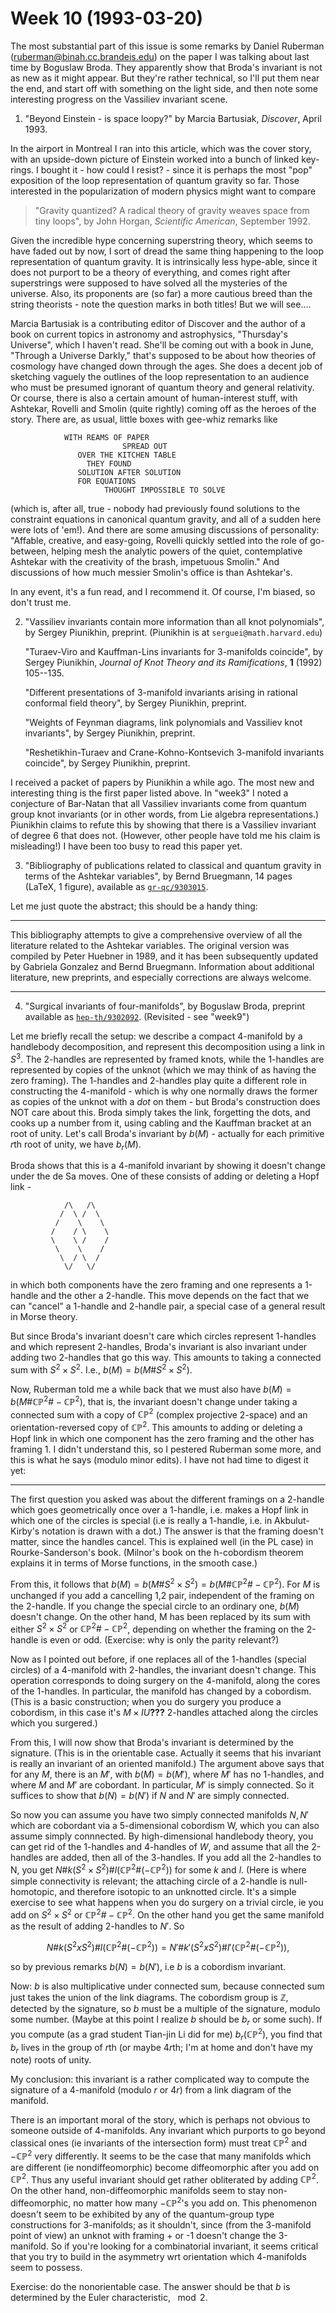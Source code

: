 # Week 10 (1993-03-20)

The most substantial part of this issue is some remarks by Daniel
Ruberman (<ruberman@binah.cc.brandeis.edu>) on the paper I was talking
about last time by Boguslaw Broda. They apparently show that Broda's
invariant is not as new as it might appear. But they're rather
technical, so I'll put them near the end, and start off with something
on the light side, and then note some interesting progress on the
Vassiliev invariant scene.

1) "Beyond Einstein - is space loopy?" by Marcia Bartusiak, _Discover_,
April 1993.

In the airport in Montreal I ran into this article, which was the cover
story, with an upside-down picture of Einstein worked into a bunch of
linked key-rings. I bought it - how could I resist? - since it is
perhaps the most "pop" exposition of the loop representation of
quantum gravity so far. Those interested in the popularization of modern
physics might want to compare

> "Gravity quantized? A radical theory of gravity weaves space from tiny
loops", by John Horgan, _Scientific American_, September 1992.

Given the incredible hype concerning superstring theory, which seems to
have faded out by now, I sort of dread the same thing happening to the
loop representation of quantum gravity. It is intrinsically less
hype-able, since it does not purport to be a theory of everything, and
comes right after superstrings were supposed to have solved all the
mysteries of the universe. Also, its proponents are (so far) a more
cautious breed than the string theorists - note the question marks in
both titles! But we will see....

Marcia Bartusiak is a contributing editor of Discover and the author of
a book on current topics in astronomy and astrophysics, "Thursday's
Universe", which I haven't read. She'll be coming out with a book in
June, "Through a Universe Darkly," that's supposed to be about how
theories of cosmology have changed down through the ages. She does a
decent job of sketching vaguely the outlines of the loop representation
to an audience who must be presumed ignorant of quantum theory and
general relativity. Or course, there is also a certain amount of
human-interest stuff, with Ashtekar, Rovelli and Smolin (quite rightly)
coming off as the heroes of the story. There are, as usual, little boxes
with gee-whiz remarks like

                WITH REAMS OF PAPER
                             SPREAD OUT
                   OVER THE KITCHEN TABLE
                     THEY FOUND
                   SOLUTION AFTER SOLUTION
                   FOR EQUATIONS
                         THOUGHT IMPOSSIBLE TO SOLVE

(which is, after all, true - nobody had previously found solutions to
the constraint equations in canonical quantum gravity, and all of a
sudden here were lots of 'em!). And there are some amusing discussions
of personality: "Affable, creative, and easy-going, Rovelli quickly
settled into the role of go-between, helping mesh the analytic powers of
the quiet, contemplative Ashtekar with the creativity of the brash,
impetuous Smolin." And discussions of how much messier Smolin's office
is than Ashtekar's.

In any event, it's a fun read, and I recommend it. Of course, I'm
biased, so don't trust me.

2) "Vassiliev invariants contain more information than all knot polynomials", by Sergey Piunikhin, preprint. (Piunikhin is at `serguei@math.harvard.edu`)

    "Turaev-Viro and Kauffman-Lins invariants for 3-manifolds coincide", by
    Sergey Piunikhin, _Journal of Knot Theory and its Ramifications_, **1** (1992) 105--135.

    "Different presentations of 3-manifold invariants arising in rational conformal field theory", by Sergey Piunikhin, preprint.

    "Weights of Feynman diagrams, link polynomials and Vassiliev knot invariants", by Sergey Piunikhin, preprint.

    "Reshetikhin-Turaev and Crane-Kohno-Kontsevich 3-manifold invariants coincide", by Sergey Piunikhin, preprint.

I received a packet of papers by Piunikhin a while ago. The most new and
interesting thing is the first paper listed above. In
"week3" I noted a conjecture of Bar-Natan that all
Vassiliev invariants come from quantum group knot invariants (or in
other words, from Lie algebra representations.) Piunikhin claims to
refute this by showing that there is a Vassiliev invariant of degree 6
that does not. (However, other people have told me his claim is
misleading!) I have been too busy to read this paper yet.

3) "Bibliography of publications related to classical and quantum
gravity in terms of the Ashtekar variables", by Bernd Bruegmann, 14 pages
(LaTeX, 1 figure), available as [`gr-qc/9303015`](http://xxx.lanl.gov/abs/gr-qc/9303015).

Let me just quote the abstract; this should be a handy thing:

------------------------------------------------------------------------

This bibliography attempts to give a comprehensive overview of all the
literature related to the Ashtekar variables. The original version was
compiled by Peter Huebner in 1989, and it has been subsequently updated
by Gabriela Gonzalez and Bernd Bruegmann. Information about additional
literature, new preprints, and especially corrections are always
welcome.

------------------------------------------------------------------------

4) "Surgical invariants of four-manifolds", by Boguslaw Broda, preprint
available as [`hep-th/9302092`](http://xxx.lanl.gov/ps/hep-th/9302092).
(Revisited - see "week9")

Let me briefly recall the setup: we describe a compact 4-manifold by a
handlebody decomposition, and represent this decomposition using a link
in $S^3$. The 2-handles are represented by framed knots, while the
1-handles are represented by copies of the unknot (which we may think of
as having the zero framing). The 1-handles and 2-handles play quite a
different role in constructing the 4-manifold - which is why one
normally draws the former as copies of the unknot with a *dot* on them -
but Broda's construction does NOT care about this. Broda simply takes
the link, forgetting the dots, and cooks up a number from it, using
cabling and the Kauffman bracket at an root of unity. Let's call
Broda's invariant by $b(M)$ - actually for each primitive $r$th root of
unity, we have $b_r(M)$.

Broda shows that this is a 4-manifold invariant by showing it doesn't
change under the de Sa moves. One of these consists of adding or
deleting a Hopf link -

                /\   /\
               /  \ /  \
              /    \    \       
             /    / \    \       
             \    \ /    /
              \    \    /
               \  / \  /
                \/   \/

in which both components have the zero framing and one represents a
1-handle and the other a 2-handle. This move depends on the fact that we
can "cancel" a 1-handle and 2-handle pair, a special case of a general
result in Morse theory.

But since Broda's invariant doesn't care which circles represent
1-handles and which represent 2-handles, Broda's invariant is also
invariant under adding two 2-handles that go this way. This amounts to
taking a connected sum with $S^2 \times S^2$. I.e., $b(M) = b(M\# S^2 \times S^2)$.

Now, Ruberman told me a while back that we must also have $b(M) =
b(M\#\mathbb{CP}^2\#-\mathbb{CP}^2)$, that is, the invariant doesn't change under taking a
connected sum with a copy of $\mathbb{CP}^2$ (complex projective 2-space) and an
orientation-reversed copy of $\mathbb{CP}^2$. This amounts to adding or deleting a
Hopf link in which one component has the zero framing and the other has
framing 1. I didn't understand this, so I pestered Ruberman some more,
and this is what he says (modulo minor edits). I have not had time to
digest it yet:

------------------------------------------------------------------------

The first question you asked was about the different framings on a
2-handle which goes geometrically once over a 1-handle, i.e. makes a
Hopf link in which one of the circles is special (i.e is really a
1-handle, i.e. in Akbulut-Kirby's notation is drawn with a dot.) The
answer is that the framing doesn't matter, since the handles cancel.
This is explained well (in the PL case) in Rourke-Sanderson's book.
(Milnor's book on the h-cobordism theorem explains it in terms of Morse
functions, in the smooth case.)

From this, it follows that $b(M) = b(M\#S^2 \times S^2) = b(M\#\mathbb{CP}^2\#-\mathbb{CP}^2)$.
For $M$ is unchanged if you add a cancelling 1,2 pair, independent of the
framing on the 2-handle. If you change the special circle to an ordinary
one, $b(M)$ doesn't change. On the other hand, M has been replaced by its
sum with either $S^2 \times S^2$ or $\mathbb{CP}^2 \# -\mathbb{CP}^2$, depending on whether the framing
on the 2-handle is even or odd. (Exercise: why is only the parity
relevant?)

Now as I pointed out before, if one replaces all of the 1-handles
(special circles) of a 4-manifold with 2-handles, the invariant doesn't
change. This operation corresponds to doing surgery on the 4-manifold,
along the cores of the 1-handles. In particular, the manifold has
changed by a cobordism. (This is a basic construction; when you do
surgery you produce a cobordism, in this case it's $M \times I U$**???** 2-handles
attached along the circles which you surgered.)

From this, I will now show that Broda's invariant is determined by the
signature. (This is in the orientable case. Actually it seems that his
invariant is really an invariant of an oriented manifold.) The argument
above says that for any $M$, there is an $M'$, with $b(M) = b(M')$, where
$M'$ has no 1-handles, and where $M$ and $M'$ are cobordant. In particular,
$M'$ is simply connected. So it suffices to show that $b(N) = b(N')$ if $N$
and $N'$ are simply connected.

So now you can assume you have two simply connected manifolds $N,N'$
which are cobordant via a 5-dimensional cobordism W, which you can also
assume simply connnected. By high-dimensional handlebody theory, you can
get rid of the 1-handles and 4-handles of $W$, and assume that all the
2-handles are added, then all of the 3-handles. If you add all the
2-handles to N, you get $N\#k(S^2 \times S^2)\#l(\mathbb{CP}^2\#(-\mathbb{CP}^2))$ for some $k$
and $l$. (Here is where simple connectivity is relevant; the attaching
circle of a 2-handle is null-homotopic, and therefore isotopic to an
unknotted circle. It's a simple exercise to see what happens when you
do surgery on a trivial circle, ie you add on $S^2 \times S^2$ or $\mathbb{CP}^2 \# -\mathbb{CP}^2$. On
the other hand you get the same manifold as the result of adding
2-handles to $N'$. So

$$N\#k(S^2 x S^2)\#l(\mathbb{CP}^2\#(-\mathbb{CP}^2)) = N'\#k'(S^2 x S^2)\#l'(\mathbb{CP}^2\#(-\mathbb{CP}^2)),$$

so by previous remarks $b(N) = b(N')$, i.e $b$ is a cobordism invariant.

Now: $b$ is also multiplicative under connected sum, because connected sum
just takes the union of the link diagrams. The cobordism group is $\mathbb{Z}$,
detected by the signature, so $b$ must be a multiple of the signature,
modulo some number. (Maybe at this point I realize $b$ should be $b_r$ or
some such). If you compute (as a grad student Tian-jin Li did for me)
$b_r(\mathbb{CP}^2)$, you find that $b_r$ lives in the group of $r$th (or maybe $4r$th;
I'm at home and don't have my note) roots of unity.

My conclusion: this invariant is a rather complicated way to compute the
signature of a 4-manifold (modulo $r$ or $4r$) from a link diagram of the
manifold.

There is an important moral of the story, which is perhaps not obvious
to someone outside of 4-manifolds. Any invariant which purports to go
beyond classical ones (ie invariants of the intersection form) must
treat $\mathbb{CP}^2$ and $-\mathbb{CP}^2$ very differently. It seems to be the case that
many manifolds which are different (ie nondiffeomorphic) become
diffeomorphic after you add on $\mathbb{CP}^2$. Thus any useful invariant should
get rather obliterated by adding $\mathbb{CP}^2$. On the other hand,
non-diffeomorphic manifolds seem to stay non-diffeomorphic, no matter
how many $-\mathbb{CP}^2$'s you add on. This phenomenon doesn't seem to be
exhibited by any of the quantum-group type constructions for
3-manifolds; as it shouldn't, since (from the 3-manifold point of view)
an unknot with framing + or -1 doesn't change the 3-manifold. So if
you're looking for a combinatorial invariant, it seems critical that
you try to build in the asymmetry wrt orientation which 4-manifolds seem
to possess.

Exercise: do the nonorientable case. The answer should be that $b$ is
determined by the Euler characteristic, $\mod 2$.
